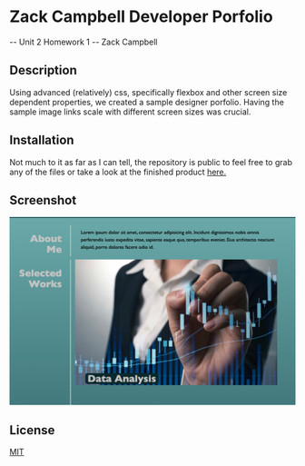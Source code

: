 # Zack Campbell Developer Porfolio
-- Unit 2 Homework 1 -- Zack Campbell

## Description

Using advanced (relatively) css, specifically flexbox and other screen size dependent properties, we created a sample designer porfolio. Having the sample image links scale with different screen sizes was crucial.


## Installation

Not much to it as far as I can tell, the repository is public to feel free to grab any of the files or take a look at the finished product [here.](https://zax5021.github.io/Unit_2_Portfolio/)

## Screenshot
![ScreenShot](/assets/images/PortfolioScreenshot.png)


## License
[MIT](https://choosealicense.com/licenses/mit/)